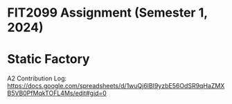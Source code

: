 # FIT2099 Assignment (Semester 1, 2024)
# Static Factory

A2 Contribution Log:
https://docs.google.com/spreadsheets/d/1wuQj6lBI9yzbE56OdSR9qHaZMXB5VB0PfMqkTOFL4Ms/edit#gid=0
